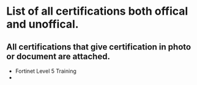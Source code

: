 # List of all certifications both offical and unoffical.

## All certifications that give certification in photo or document are attached.

- Fortinet Level 5 Training
- 
    
